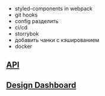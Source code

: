 -   styled-components in webpack
-   git hooks
-   config разделить
-   ci/cd
-   storrybok
-   добавить чанки с кэшированием
-   docker

## [API]()

## [Design Dashboard](<https://www.figma.com/file/5UkXupspkmZ68cZi153eAn/Web-Dashboard-UI---Task-%26-Project-Management-(Community)?type=design&node-id=1-406&t=ArKLv0V1cU2PROGo-0>)
